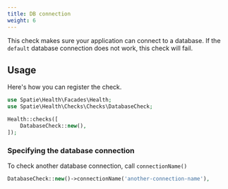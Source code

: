 ```yaml
---
title: DB connection
weight: 6
---
```


This check makes sure your application can connect to a database. If the `default` database connection does not work, this check will fail.

## Usage

Here's how you can register the check.

```php
use Spatie\Health\Facades\Health;
use Spatie\Health\Checks\Checks\DatabaseCheck;

Health::checks([
    DatabaseCheck::new(),
]);
```


### Specifying the database connection

To check another database connection, call `connectionName()`

```php
DatabaseCheck::new()->connectionName('another-connection-name'),
```
